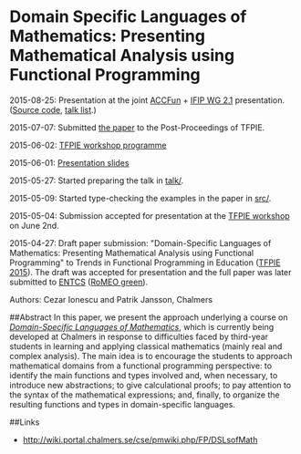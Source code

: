 # Domain Specific Languages of Mathematics: Presenting Mathematical Analysis using Functional Programming

2015-08-25: Presentation at the joint [ACCFun](http://wiki.portal.chalmers.se/cse/pmwiki.php/ST/ACCFun) + [IFIP WG 2.1](http://foswiki.cs.uu.nl/foswiki/IFIP21/Goteborg) presentation. ([Source code](WG2.1/), [talk list](https://github.com/patrikja/GRACeFUL/blob/master/ACCFun.md).)

2015-07-07: Submitted [the paper](http://www.cse.chalmers.se/~patrikj/papers/Ionescu_Jansson_DSLsofMath_TFPIE_2015_paper_preprint.pdf) to the Post-Proceedings of TFPIE.

2015-06-02: [TFPIE workshop programme](https://wiki.science.ru.nl/tfpie/TFPIE2015#Program)

2015-06-01: [Presentation slides](http://www.cse.chalmers.se/~patrikj/talks/DSLsofMath_TFPIE15_Jansson_Ionescu.pdf)

2015-05-27: Started preparing the talk in [talk/](talk/).

2015-05-09: Started type-checking the examples in the paper in [src/](src/).

2015-05-04: Submission accepted for presentation at the [TFPIE workshop](http://wiki.science.ru.nl/tfpie/TFPIE2015) on June 2nd.

2015-04-27: Draft paper submission: "Domain-Specific Languages of Mathematics: Presenting Mathematical Analysis using Functional Programming" to Trends in Functional Programming in Education ([TFPIE 2015](http://wiki.science.ru.nl/tfpie/TFPIE2015)). The draft was accepted for presentation and the full paper was later submitted to [ENTCS](http://www.journals.elsevier.com/electronic-notes-in-theoretical-computer-science/) ([RoMEO green](http://www.sherpa.ac.uk/romeo/issn/1571-0661/)).

Authors: Cezar Ionescu and Patrik Jansson, Chalmers

##Abstract
In this paper, we present the approach underlying a course on
*[Domain-Specific Languages of Mathematics](https://www.student.chalmers.se/sp/course?course_id=24179)*,
which is currently being developed at
Chalmers in response to difficulties faced by third-year students in
learning and applying classical mathematics (mainly real and complex
analysis).  The main idea is to encourage the students to approach
mathematical domains from a functional programming perspective: to
identify the main functions and types involved and, when necessary, to
introduce new abstractions; to give calculational proofs; to pay
attention to the syntax of the mathematical expressions; and, finally,
to organize the resulting functions and types in domain-specific
languages.

##Links
* http://wiki.portal.chalmers.se/cse/pmwiki.php/FP/DSLsofMath
